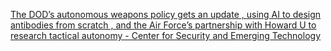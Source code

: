 [The DOD’s autonomous weapons policy gets an update , using AI to design antibodies from scratch , and the Air Force’s partnership with Howard U to research tactical autonomy - Center for Security and Emerging Technology](https://qi.tc/qi/110972)
